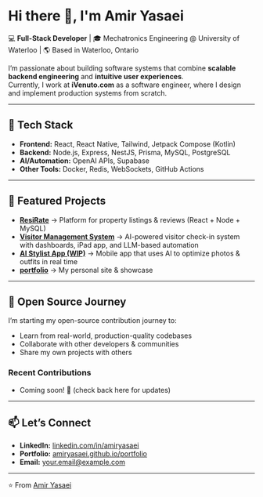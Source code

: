 # Hi there 👋, I'm Amir Yasaei

💻 **Full-Stack Developer** | 🎓 Mechatronics Engineering @ University of Waterloo | 🌎 Based in Waterloo, Ontario  

I’m passionate about building software systems that combine **scalable backend engineering** and **intuitive user experiences**.  
Currently, I work at **iVenuto.com** as a software engineer, where I design and implement production systems from scratch.  

---

## 🚀 Tech Stack
- **Frontend:** React, React Native, Tailwind, Jetpack Compose (Kotlin)
- **Backend:** Node.js, Express, NestJS, Prisma, MySQL, PostgreSQL
- **AI/Automation:** OpenAI APIs, Supabase
- **Other Tools:** Docker, Redis, WebSockets, GitHub Actions

---

## 📌 Featured Projects
- [**ResiRate**](link-to-repo) → Platform for property listings & reviews (React + Node + MySQL)  
- [**Visitor Management System**](link-to-repo-or-case-study) → AI-powered visitor check-in system with dashboards, iPad app, and LLM-based automation  
- [**AI Stylist App (WIP)**](link-to-repo-if-public) → Mobile app that uses AI to optimize photos & outfits in real time  
- [**portfolio**](link-to-repo) → My personal site & showcase  

---

## 🌱 Open Source Journey
I’m starting my open-source contribution journey to:
- Learn from real-world, production-quality codebases  
- Collaborate with other developers & communities  
- Share my own projects with others  

### Recent Contributions
- Coming soon! 🚧 (check back here for updates)  

---

## 📫 Let’s Connect
- **LinkedIn:** [linkedin.com/in/amiryasaei](https://linkedin.com/in/amiryasaei)  
- **Portfolio:** [amiryasaei.github.io/portfolio](link-to-your-deployed-site)  
- **Email:** your.email@example.com  

---

⭐️ From [Amir Yasaei](https://github.com/amiryasaei)
